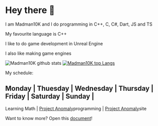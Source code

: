 # Hey there :wave: 
I am Madman10K and I do programming in C++, C, C#, Dart, JS and TS

My favourite language is C++

I like to do game development in Unreal Engine

I also like making game engines 

![Madman10K github stats](https://github-readme-stats.vercel.app/api?username=Madman10K&theme=light&include_all_commits=true&show_icons=true&hide_border=true&count_private=true)
[![Madman10K top Langs](https://github-readme-stats.vercel.app/api/top-langs/?username=Madman10K&layout=compact&theme=light&show_icons=true&hide_border=true&count_private=true)](https://github.com/anuraghazra/github-readme-stats)

My schedule:

Monday | Thuesday | Wednesday | Thursday | Friday | Saturday | Sunday |
-----------------------------------------------------------------------
Learning Math | [Project Anomaly](https://madladsquad.com/anomaly)programming | [Project Anomaly](https://madladsquad.com/anomaly)site  

Want to know more? Open this [document](https://github.com/Madman10K/Madman10K/blob/master/ReadmeLonger.md)!

